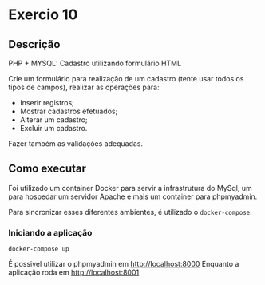 # Exercio 10

## Descrição

PHP + MYSQL: Cadastro utilizando formulário HTML

Crie um formulário para realização de um cadastro (tente usar todos os tipos de campos), realizar as operações para:

- Inserir registros;
- Mostrar cadastros efetuados;
- Alterar um cadastro;
- Excluir um cadastro.

Fazer também as validações adequadas.

## Como executar

Foi utilizado um container Docker para servir a infrastrutura do MySql, um para hospedar um servidor Apache e mais um container para phpmyadmin.

Para sincronizar esses diferentes ambientes, é utilizado o `docker-compose`.

### Iniciando a aplicação

```
docker-compose up
```

É possivel utilizar o phpmyadmin em [http://localhost:8000](http://localhost:8000)
Enquanto a aplicação roda em [http://localhost:8001](http://localhost:8001)
